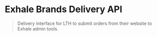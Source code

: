# Exhale Brands Delivery API

> Delivery interface for LTH to submit orders from their website to Exhale admin tools.
